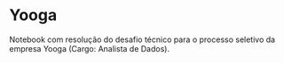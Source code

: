 # Yooga

Notebook com resolução do desafio técnico para o processo seletivo da empresa Yooga (Cargo: Analista de Dados).
